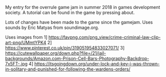 My entry for the overrule game jam in summer 2018 in games development society.
A tutorial can be found in the game by pressing about. 

Lots of changes have been made to the game since the gamejam.
Uses sounds by Eric Matyas from soundimage.org.

Uses images from
1] https://favpng.com/png_view/crime-criminal-law-clip-art-png/UMmtYPK4 
2] https://www.pinterest.co.uk/pin/319051954833027071/
3] https://cutewallpaper.org/down.php?file=/21/jail-backgrounds/Amazon.com-Prison-Cell-Bars-Photography-Backdrop-7x5FT-.jpg
4] https://itsgoingdown.org/under-lock-and-key-i-was-thrown-in-solitary-and-punished-for-following-the-wardens-orders/
